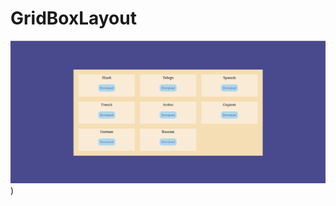 # GridBoxLayout
 
![No image](https://github.com/MustaGitRefresh/GridBoxLayout/blob/23a969e6554e33279972a9014ff6a0a65adbeb71/Output.png
))
